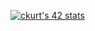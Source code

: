 <!--
### Hi there 👋
**Neryss/Neryss** is a ✨ _special_ ✨ repository because its `README.md` (this file) appears on your GitHub profile.

Here are some ideas to get you started:

- 🔭 I’m currently working on ...
- 🌱 I’m currently learning ...
- 👯 I’m looking to collaborate on ...
- 🤔 I’m looking for help with ...
- 💬 Ask me about ...
- 📫 How to reach me: ...
- 😄 Pronouns: ...
- ⚡ Fun fact: ...
-->
[![ckurt's 42 stats](https://badge42.vercel.app/api/v2/cl1zjivwq002509kybyt3gcfp/stats?cursusId=21&coalitionId=50)](https://github.com/JaeSeoKim/badge42)
